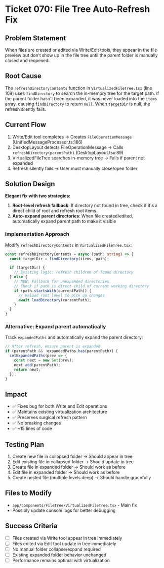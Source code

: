 # Ticket 070: File Tree Auto-Refresh Fix

## Problem Statement

When files are created or edited via Write/Edit tools, they appear in the file preview but don't show up in the file tree until the parent folder is manually closed and reopened.

## Root Cause

The `refreshDirectoryContents` function in `VirtualizedFileTree.tsx` (line 109) uses `findDirectory` to search the in-memory tree for the target path. If the parent folder hasn't been expanded, it was never loaded into the `items` array, causing `findDirectory` to return `null`. When `targetDir` is null, the refresh silently fails.

## Current Flow

1. Write/Edit tool completes → Creates `FileOperationMessage` (UnifiedMessageProcessor.ts:186)
2. DesktopLayout detects FileOperationMessage → Calls `refreshDirectory(parentPath)` (DesktopLayout.tsx:89)
3. VirtualizedFileTree searches in-memory tree → Fails if parent not expanded
4. Refresh silently fails → User must manually close/open folder

## Solution Design

**Elegant fix with two strategies:**

1. **Root-level refresh fallback**: If directory not found in tree, check if it's a direct child of root and refresh root items
2. **Auto-expand parent directories**: When file created/edited, automatically expand parent path to make it visible

### Implementation Approach

Modify `refreshDirectoryContents` in `VirtualizedFileTree.tsx`:

```typescript
const refreshDirectoryContents = async (path: string) => {
  const targetDir = findDirectory(items, path);

  if (targetDir) {
    // Existing logic: refresh children of found directory
  } else {
    // NEW: Fallback for unexpanded directories
    // Check if path is direct child of current working directory
    if (path.startsWith(currentPath)) {
      // Reload root level to pick up changes
      await loadDirectory(currentPath);
    }
  }
}
```

### Alternative: Expand parent automatically

Track `expandedPaths` and automatically expand the parent directory:

```typescript
// After refresh, ensure parent is expanded
if (parentPath && !expandedPaths.has(parentPath)) {
  setExpandedPaths(prev => {
    const next = new Set(prev);
    next.add(parentPath);
    return next;
  });
}
```

## Impact

- ✅ Fixes bug for both Write and Edit operations
- ✅ Maintains existing virtualization architecture
- ✅ Preserves surgical refresh pattern
- ✅ No breaking changes
- ✅ ~15 lines of code

## Testing Plan

1. Create new file in collapsed folder → Should appear in tree
2. Edit existing file in collapsed folder → Should update in tree
3. Create file in expanded folder → Should work as before
4. Edit file in expanded folder → Should work as before
5. Create nested file (multiple levels deep) → Should handle gracefully

## Files to Modify

- `app/components/FileTree/VirtualizedFileTree.tsx` - Main fix
- Possibly update console logs for better debugging

## Success Criteria

- [ ] Files created via Write tool appear in tree immediately
- [ ] Files edited via Edit tool update in tree immediately
- [ ] No manual folder collapse/expand required
- [ ] Existing expanded folder behavior unchanged
- [ ] Performance remains optimal with virtualization
